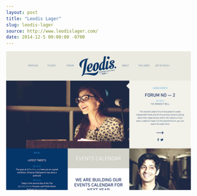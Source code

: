 ```yaml
---
layout: post
title: "Leodis Lager"
slug: leodis-lager
source: http://www.leodislager.com/
date: 2014-12-5 00:00:00 -0700
---
```


<img src="/assets/img/screenshots/leodis-lager.jpg">
